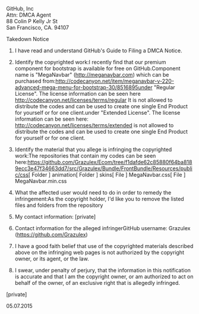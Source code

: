 GitHub, Inc  
Attn: DMCA Agent  
88 Colin P Kelly Jr St  
San Francisco, CA. 94107

Takedown Notice

1. I have read and understand GitHub's Guide to Filing a DMCA Notice.

2. Identify the copyrighted work:I recently find that our premium component for bootstrap is available for free on GitHub.Component name is "MegaNavbar" (http://meganavbar.com) which can be purchased from:http://codecanyon.net/item/meganavbar-v-220-advanced-mega-menu-for-bootstrap-30/8516895under "Regular License". The license information can be seen here http://codecanyon.net/licenses/terms/regular It is not allowed to distribute the codes and can be used to create one single End Product for yourself or for one client.under "Extended License". The license information can be seen here: http://codecanyon.net/licenses/terms/extended is not allowed to distribute the codes and can be used to create one single End Product for yourself or for one client.

3. Identify the material that you allege is infringing the copyrighted work:The repositories that contain my codes can be seen here:https://github.com/Grazulex/Ecom/tree/f1dafde62c85880f64ba8189ecc3e47f34663dd7/src/Grazulex/Bundle/FrontBundle/Resources/public/css[ Folder ] animation[ Folder ] skins[ File ] MegaNavbar.css[ File ] MegaNavbar.min.css

4. What the affected user would need to do in order to remedy the infringement:As the copyright holder, I'd like you to remove the listed files and folders from the repository

5. My contact information: [private]

6. Contact information for the alleged infringerGitHub username: Grazulex (https://github.com/Grazulex)

7. I have a good faith belief that use of the copyrighted materials described above on the infringing web pages is not authorized by the copyright owner, or its agent, or the law.

8. I swear, under penalty of perjury, that the information in this notification is accurate and that I am the copyright owner, or am authorized to act on behalf of the owner, of an exclusive right that is allegedly infringed.

[private]

05.07.2015
